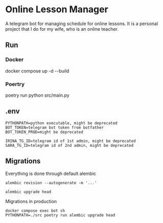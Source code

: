# Online Lesson Manager
A telegram bot for managing schedule for online lessons.
It is a personal project that I do for my wife, who is an online teacher.

## Run
### Docker
docker compose up -d --build
### Poertry
poetry run python src/main.py

## .env
```shell
PYTHONPATH=python executable, might be deprecated
BOT_TOKEN=telegram bot token from botfather
BOT_TOKEN_PROD=might be deprecated

IRINA_TG_ID=telegram id of 1st admin, might be deprecated
SARA_TG_ID=telegram id of 2nd admin, might be deprecated

```
## Migrations
Everything is done through default alembic
```shell
alembic revision --autogenerate -m '...'

alembic upgrade head
```
Migrations in production
```shell
docker compose exec bot sh
PYTHONPATH=./src poetry run alembic upgrade head
```
